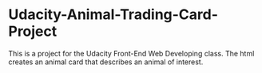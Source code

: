 # Udacity-Animal-Trading-Card-Project

This is a project for the Udacity Front-End Web Developing class. The html creates an animal card that describes an animal of interest.

